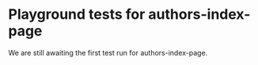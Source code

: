 # Playground tests for authors-index-page
We are still awaiting the first test run for authors-index-page.
